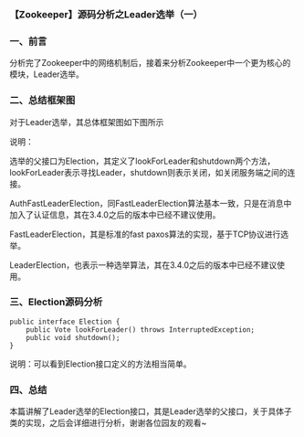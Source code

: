 ### 【Zookeeper】源码分析之Leader选举（一）
### 一、前言

分析完了Zookeeper中的网络机制后，接着来分析Zookeeper中一个更为核心的模块，Leader选举。

### 二、总结框架图

对于Leader选举，其总体框架图如下图所示

说明：

选举的父接口为Election，其定义了lookForLeader和shutdown两个方法，lookForLeader表示寻找Leader，shutdown则表示关闭，如关闭服务端之间的连接。

AuthFastLeaderElection，同FastLeaderElection算法基本一致，只是在消息中加入了认证信息，其在3.4.0之后的版本中已经不建议使用。

FastLeaderElection，其是标准的fast paxos算法的实现，基于TCP协议进行选举。

LeaderElection，也表示一种选举算法，其在3.4.0之后的版本中已经不建议使用。

### 三、Election源码分析

```
public interface Election {
    public Vote lookForLeader() throws InterruptedException;
    public void shutdown();
}
```

说明：可以看到Election接口定义的方法相当简单。

### 四、总结

本篇讲解了Leader选举的Election接口，其是Leader选举的父接口，关于具体子类的实现，之后会详细进行分析，谢谢各位园友的观看~